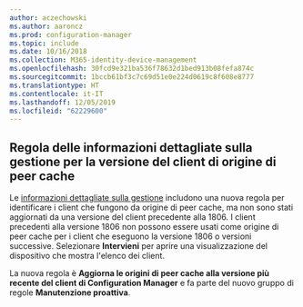```yaml
---
author: aczechowski
ms.author: aaroncz
ms.prod: configuration-manager
ms.topic: include
ms.date: 10/16/2018
ms.collection: M365-identity-device-management
ms.openlocfilehash: 30fcd9e321ba536f78632d1bed913b08fefa874c
ms.sourcegitcommit: 1bccb61bf3c7c69d51e0e224d0619c8f608e8777
ms.translationtype: HT
ms.contentlocale: it-IT
ms.lasthandoff: 12/05/2019
ms.locfileid: "62229600"
---
```

## <a name="bkmk_insights"></a> Regola delle informazioni dettagliate sulla gestione per la versione del client di origine di peer cache
<!-- 1358008 -->

  Le [informazioni dettagliate sulla gestione]( /sccm/core/servers/manage/management-insights) includono una nuova regola per identificare i client che fungono da origine di peer cache, ma non sono stati aggiornati da una versione del client precedente alla 1806.  I client precedenti alla versione 1806 non possono essere usati come origine di peer cache per i client che eseguono la versione 1806 o versioni successive. Selezionare **Intervieni** per aprire una visualizzazione del dispositivo che mostra l'elenco dei client. 

La nuova regola è **Aggiorna le origini di peer cache alla versione più recente del client di Configuration Manager** e fa parte del nuovo gruppo di regole **Manutenzione proattiva**.




